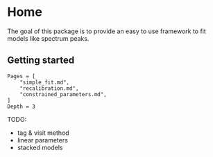 # Home 

The goal of this package is to provide an easy to use framework to fit
models like spectrum peaks.

## Getting started

```@contents
Pages = [
    "simple_fit.md",
    "recalibration.md",
    "constrained_parameters.md",
]
Depth = 3
```

TODO: 
- tag & visit method
- linear parameters
- stacked models
